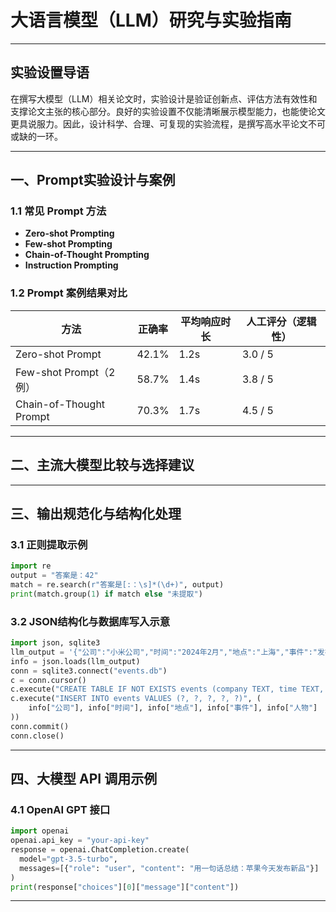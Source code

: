 
# 大语言模型（LLM）研究与实验指南

---

## 实验设置导语

在撰写大模型（LLM）相关论文时，实验设计是验证创新点、评估方法有效性和支撑论文主张的核心部分。良好的实验设置不仅能清晰展示模型能力，也能使论文更具说服力。因此，设计科学、合理、可复现的实验流程，是撰写高水平论文不可或缺的一环。

---

## 一、Prompt实验设计与案例

### 1.1 常见 Prompt 方法

- **Zero-shot Prompting**
- **Few-shot Prompting**
- **Chain-of-Thought Prompting**
- **Instruction Prompting**

### 1.2 Prompt 案例结果对比

| 方法 | 正确率 | 平均响应时长 | 人工评分（逻辑性） |
|------|--------|----------------|---------------------|
| Zero-shot Prompt | 42.1% | 1.2s | 3.0 / 5 |
| Few-shot Prompt（2例） | 58.7% | 1.4s | 3.8 / 5 |
| Chain-of-Thought Prompt | 70.3% | 1.7s | 4.5 / 5 |

---

## 二、主流大模型比较与选择建议


---

## 三、输出规范化与结构化处理

### 3.1 正则提取示例

```python
import re
output = "答案是：42"
match = re.search(r"答案是[:：\s]*(\d+)", output)
print(match.group(1) if match else "未提取")
```

### 3.2 JSON结构化与数据库写入示意

```python
import json, sqlite3
llm_output = '{"公司":"小米公司","时间":"2024年2月","地点":"上海","事件":"发布电动汽车","人物":"雷军"}'
info = json.loads(llm_output)
conn = sqlite3.connect("events.db")
c = conn.cursor()
c.execute("CREATE TABLE IF NOT EXISTS events (company TEXT, time TEXT, location TEXT, event TEXT, person TEXT)")
c.execute("INSERT INTO events VALUES (?, ?, ?, ?, ?)", (
    info["公司"], info["时间"], info["地点"], info["事件"], info["人物"]
))
conn.commit()
conn.close()
```

---

## 四、大模型 API 调用示例

### 4.1 OpenAI GPT 接口

```python
import openai
openai.api_key = "your-api-key"
response = openai.ChatCompletion.create(
  model="gpt-3.5-turbo",
  messages=[{"role": "user", "content": "用一句话总结：苹果今天发布新品"}]
)
print(response["choices"][0]["message"]["content"])
```

---

